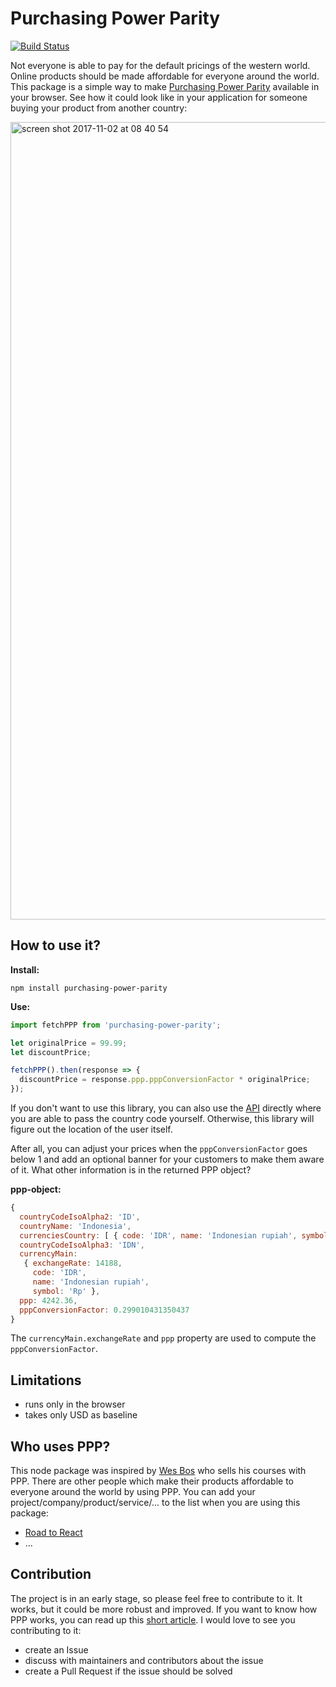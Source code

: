 # Purchasing Power Parity

[![Build Status](https://travis-ci.org/rwieruch/purchasing-power-parity.svg?branch=master)](https://travis-ci.org/rwieruch/purchasing-power-parity)

Not everyone is able to pay for the default pricings of the western world. Online products should be made affordable for everyone around the world. This package is a simple way to make [Purchasing Power Parity](https://purchasing-power-parity.com) available in your browser. See how it could look like in your application for someone buying your product from another country:

<img width="1276" alt="screen shot 2017-11-02 at 08 40 54" src="https://user-images.githubusercontent.com/2479967/32305725-a8186744-bfa9-11e7-9d58-a074c5b34982.png">

## How to use it?

**Install:**

`npm install purchasing-power-parity`

**Use:**

```js
import fetchPPP from 'purchasing-power-parity';

let originalPrice = 99.99;
let discountPrice;

fetchPPP().then(response => {
  discountPrice = response.ppp.pppConversionFactor * originalPrice;
});
```

If you don't want to use this library, you can also use the [API](https://api.purchasing-power-parity.com/?target=ID) directly where you are able to pass the country code yourself. Otherwise, this library will figure out the location of the user itself.

After all, you can adjust your prices when the `pppConversionFactor` goes below 1 and add an optional banner for your customers to make them aware of it. What other information is in the returned PPP object?

**ppp-object:**

```js
{
  countryCodeIsoAlpha2: 'ID',
  countryName: 'Indonesia',
  currenciesCountry: [ { code: 'IDR', name: 'Indonesian rupiah', symbol: 'Rp' } ],
  countryCodeIsoAlpha3: 'IDN',
  currencyMain:
   { exchangeRate: 14188,
     code: 'IDR',
     name: 'Indonesian rupiah',
     symbol: 'Rp' },
  ppp: 4242.36,
  pppConversionFactor: 0.299010431350437
}
```

The `currencyMain.exchangeRate` and `ppp` property are used to compute the `pppConversionFactor`.

## Limitations

- runs only in the browser
- takes only USD as baseline

## Who uses PPP?

This node package was inspired by [Wes Bos](https://twitter.com/wesbos) who sells his courses with PPP. There are other people which make their products affordable to everyone around the world by using PPP. You can add your project/company/product/service/... to the list when you are using this package:

- [Road to React](https://roadtoreact.com/)
- ...

## Contribution

The project is in an early stage, so please feel free to contribute to it. It works, but it could be more robust and improved. If you want to know how PPP works, you can read up this [short article](https://www.sapling.com/6218206/calculate-purchasing-power-parity). I would love to see you contributing to it:

- create an Issue
- discuss with maintainers and contributors about the issue
- create a Pull Request if the issue should be solved
